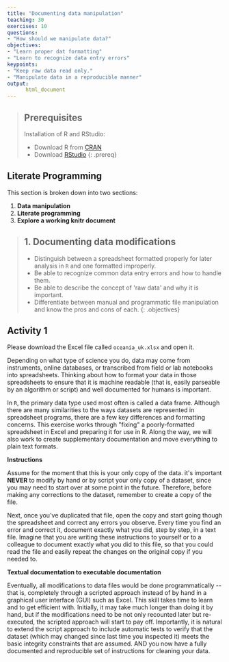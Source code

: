 ```yaml
---
title: "Documenting data manipulation"
teaching: 30
exercises: 10
questions:
- "How should we manipulate data?"
objectives:
- "Learn proper dat formatting"
- "Learn to recognize data entry errors"
keypoints:
- "Keep raw data read only."
- "Manipulate data in a reproducible manner"
output:  
      html_document
---
```


> ## Prerequisites
> Installation of R and RStudio:
> - Download R from [CRAN](https://cran.r-project.org/)
> - Download [RStudio](https://www.rstudio.com/products/rstudio/download/)
{: .prereq}

## Literate Programming

This section is broken down into two sections:
1. **Data manipulation**
1. **Literate programming**
1. **Explore a working knitr document**

> ## 1. Documenting data modifications
> - Distinguish between a spreadsheet formatted properly for later analysis in `R` and one formatted improperly.
> - Be able to recognize common data entry errors and how to handle them.
> - Be able to describe the concept of 'raw data' and why it is important.
> - Differentiate between manual and programmatic file manipulation and know the pros and cons of each.
{: .objectives}

## Activity 1
Please download the Excel file called `oceania_uk.xlsx` and open it.

Depending on what type of science you do, data may come from instruments, online databases, or transcribed from field or lab notebooks into spreadsheets. Thinking about how to format your data in those spreadsheets to ensure that it is machine readable (that is, easily parseable by an algorithm or script) and well documented for humans is important.

In `R`, the primary data type used most often is called a data frame. Although there are many similarities to the ways datasets are represented in spreadsheet programs, there are a few key differences and formatting concerns. This exercise works through "fixing" a poorly-formatted spreadsheet in Excel and preparing it for use in R. Along the way, we will also work to create supplementary documentation and move everything to plain text formats.

**Instructions**

Assume for the moment that this is your only copy of the data. it's important **NEVER** to modify by hand or by script your only copy of a dataset, since you may need to start over at some point in the future. Therefore, before making any corrections to the dataset, remember to create a copy of the file.

Next, once you've duplicated that file, open the copy and start going though the spreadsheet and correct any errors you observe. Every time you find an error and correct it, document exactly what you did, step by step, in a text file. Imagine that you are writing these instructions to yourself or to a colleague to document exactly what you did to this file, so that you could read the file and easily repeat the changes on the original copy if you needed to.

**Textual documentation to executable documentation**

Eventually, all modifications to data files would be done programmatically -- that is, completely through a scripted approach instead of by hand in a graphical user interface (GUI) such as Excel. This skill takes time to learn and to get efficient with. Initially, it may take much longer than doing it by hand, but if the modifications need to be not only recounted later but re-executed, the scripted approach will start to pay off. Importantly, it is natural to extend the script approach to include automatic tests to verify that the dataset (which may changed since last time you inspected it) meets the basic integrity constraints that are assumed. AND you now have a fully documented and reproducible set of instructions for cleaning your data.
